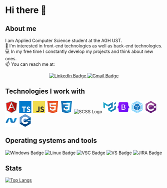 # Hi there 👋

## About me
I am Applied Computer Science student at the AGH UST.  
🧠 I'm interested in front-end technologies as well as back-end technologies.  
:computer: In my free time I constantly develop my projects and think about new ones.  
:mailbox: You can reach me at:
<div id="badges" align="center">
  <a href="https://pl.linkedin.com/in/psokolinski1">
    <img src="https://img.shields.io/badge/LinkedIn-blue?style=for-the-badge&logo=linkedin&logoColor=white" alt="LinkedIn Badge"/>
  </a>
  <a href="mailto:psokolinski01@gmail.com">
    <img src="https://img.shields.io/badge/Gmail-D14836?style=for-the-badge&logo=gmail&logoColor=white" alt="Gmail Badge"/>
  </a>
</div>

## Technologies I work with
<div>
  <img src="https://github.com/devicons/devicon/blob/master/icons/angularjs/angularjs-original.svg" width="40" height="40" alt="Angular Logo"/>
  <img src="https://github.com/devicons/devicon/blob/master/icons/typescript/typescript-original.svg" width="40" height="40" alt="TypeScript Logo"/>
    <img src="https://github.com/devicons/devicon/blob/master/icons/javascript/javascript-original.svg" alt="JavaScript Logo" width="40" height="40"/>
  <img src="https://github.com/devicons/devicon/blob/master/icons/html5/html5-original.svg" width="40" height="40" alt="HTML Logo"/>
  <img src="https://github.com/devicons/devicon/blob/master/icons/css3/css3-original.svg" width="40height="40" alt="CSS Logo"/>
  <img src="https://cdn4.iconfinder.com/data/icons/file-formats-3/100/scss_sass_css_file_format-256.png" width="40height="40" alt="SCSS Logo"/>
  <img src="https://github.com/devicons/devicon/blob/master/icons/materialui/materialui-original.svg" alt="MaterialUI Logo" width="40" height="40"/>
  <img src="https://github.com/devicons/devicon/blob/master/icons/bootstrap/bootstrap-original.svg" width="40" height="40" alt="Bootstrap Logo"/>
  <img src="https://github.com/devicons/devicon/blob/master/icons/webpack/webpack-original.svg" width="40" height="40" alt="Webpack Logo"/>
  <img src="https://github.com/devicons/devicon/blob/master/icons/csharp/csharp-original.svg" width="40" height="40" alt="C# Logo"/>
  <img src="https://github.com/devicons/devicon/blob/master/icons/dot-net/dot-net-original.svg" width="40" height="40" alt=".NET Logo"/>
  <img src="https://github.com/devicons/devicon/blob/master/icons/cplusplus/cplusplus-original.svg" width="40" height="40" alt="C++ Logo"/>
</div>

## Operating systems and tools
<div>
  <img src="https://img.shields.io/badge/Windows-0078D6?style=for-the-badge&logo=windows&logoColor=white" alt="Windows Badge"/>
  <img src="https://img.shields.io/badge/Debian-A81D33?style=for-the-badge&logo=debian&logoColor=white" alt="Linux Badge"/>
  <img src="https://img.shields.io/badge/Visual_Studio_Code-0078D4?style=for-the-badge&logo=visual%20studio%20code&logoColor=white" alt="VSC Badge"/>
  <img src="https://img.shields.io/badge/Visual_Studio-5C2D91?style=for-the-badge&logo=visual%20studio&logoColor=white" alt="VS Badge"/>
  <img src="https://img.shields.io/badge/Jira-0052CC?style=for-the-badge&logo=Jira&logoColor=white" alt="JIRA Badge"/>
</div>

## Stats
[![Top Langs](https://github-readme-stats.vercel.app/api/top-langs/?username=patrykxly&layout=compact&theme=vision-friendly-dark&exclude_repo=patrykxly.github.io,OOP1-2021)](https://github.com/patrykxly/github-readme-stats)

